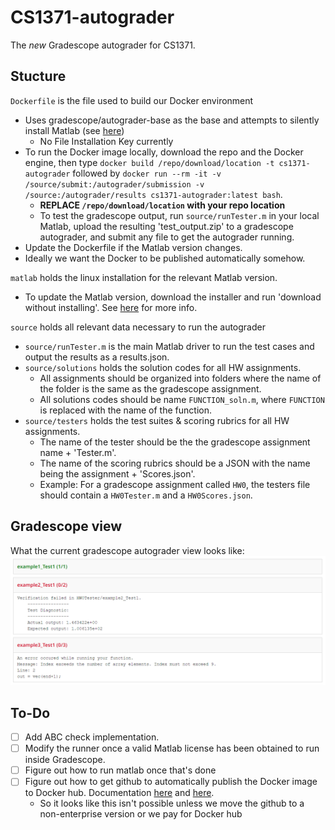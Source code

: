 # CS1371-autograder
The *new* Gradescope autograder for CS1371.
## Stucture
`Dockerfile` is the file used to build our Docker environment
- Uses gradescope/autograder-base as the base and attempts to silently install Matlab (see [here](https://www.mathworks.com/help/install/ug/install-noninteractively-silent-installation.html))
    - No File Installation Key currently
- To run the Docker image locally, download the repo and the Docker engine, then type `docker build /repo/download/location -t cs1371-autograder` followed by `docker run --rm -it -v /source/submit:/autograder/submission -v /source:/autograder/results cs1371-autograder:latest bash`.
    - **REPLACE `/repo/download/location` with your repo location**
    - To test the gradescope output, run `source/runTester.m` in your local Matlab, upload the resulting 'test_output.zip' to a gradescope autograder, and submit any file to get the autograder running.
- Update the Dockerfile if the Matlab version changes.
- Ideally we want the Docker to be published automatically somehow.

`matlab` holds the linux installation for the relevant Matlab version. 
- To update the Matlab version, download the installer and run 'download without installing'. See [here](https://www.mathworks.com/help/install/ug/install-noninteractively-silent-installation.html) for more info.

`source` holds all relevant data necessary to run the autograder
- `source/runTester.m` is the main Matlab driver to run the test cases and output the results as a results.json.
- `source/solutions` holds the solution codes for all HW assignments. 
    - All assignments should be organized into folders where the name of the folder is the same as the gradescope assignment.
    - All solutions codes should be name `FUNCTION_soln.m`, where `FUNCTION` is replaced with the name of the function.
- `source/testers` holds the test suites & scoring rubrics for all HW assignments. 
    - The name of the tester should be the the gradescope assignment name + 'Tester.m'.
    - The name of the scoring rubrics should be a JSON with the name being the assignment + 'Scores.json'.
    - Example: For a gradescope assignment called `HW0`, the testers file should contain a `HW0Tester.m` and a `HW0Scores.json`.
## Gradescope view
What the current gradescope autograder view looks like:
![image](current_gradescope_view.png)
## To-Do
- [ ] Add ABC check implementation.
- [ ] Modify the runner once a valid Matlab license has been obtained to run inside Gradescope.
- [ ] Figure out how to run matlab once that's done
- [ ] Figure out how to get github to automatically publish the Docker image to Docker hub. Documentation [here](https://docs.github.com/en/actions/publishing-packages/publishing-docker-images) and [here](https://github.com/docker/build-push-action).
    - So it looks like this isn't possible unless we move the github to a non-enterprise version or we pay for Docker hub
